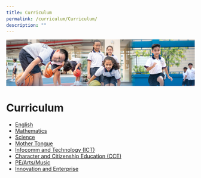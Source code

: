 ```yaml
---
title: Curriculum
permalink: /curriculum/Curriculum/
description: ""
---
```

![](/images/Our%20Learning%20Experiences.jpg)

Curriculum
==========

*   [English](/curriculum/English/)
*   [Mathematics](/curriculum/Mathematics/)
*   [Science](/curriculum/Science/)
*   [Mother Tongue](/curriculum/Mother-Tongue/Mother-Tongue/)
*   [Infocomm and Technology (ICT)](/curriculum/Infocomm-and-Technology-ICT/)
*   [Character and Citizenship Education (CCE)](/curriculum/CCE/Character-and-Citizenship-Education-CCE/)
*   [PE/Arts/Music](/curriculum/PE-Arts-Music/Physical-Education/)
*   [Innovation and Enterprise](/curriculum/Innovation-and-Enterprise/)